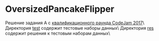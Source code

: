 # OversizedPancakeFlipper
Решение задания А с [квалификационного раунда CodeJam 2017](https://code.google.com/codejam/contest/3264486/dashboard#s=p0)\\
Директория [test](test) содержит тестовые наборы данных\\
Директория [res](res) содержит решения к тестовым наборам данных\\
